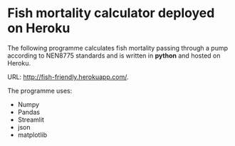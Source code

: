 # Fish mortality calculator deployed on Heroku

The following programme calculates fish mortality passing through a pump according to NEN8775 standards and is written in **python** and hosted on Heroku.

URL: http://fish-friendly.herokuapp.com/.


The programme uses:

- Numpy
- Pandas
- Streamlit
- json
- matplotlib

